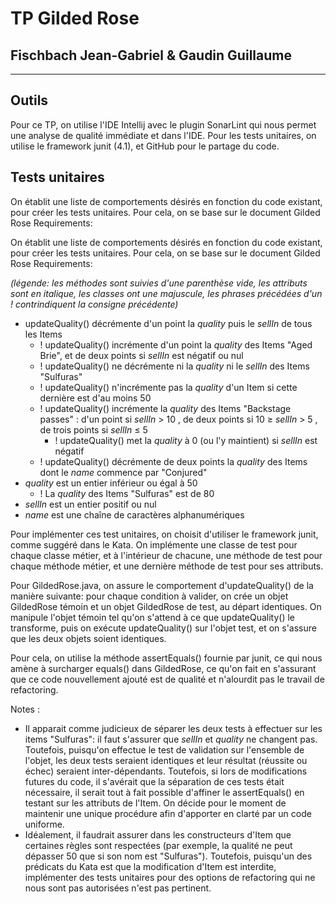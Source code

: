 # TP Gilded Rose

## Fischbach Jean-Gabriel & Gaudin Guillaume

-------

## Outils

Pour ce TP, on utilise l'IDE Intellij avec le plugin SonarLint qui nous permet une analyse de qualité immédiate et dans l'IDE. Pour les tests unitaires, on utilise le framework junit  (4.1), et GitHub pour le partage du code.

## Tests unitaires

On établit une liste de comportements désirés en fonction du code existant, pour créer les tests unitaires. Pour cela, on se base sur le document Gilded Rose Requirements:

On établit une liste de comportements désirés en fonction du code existant, pour créer les tests unitaires. Pour cela, on se base sur le document Gilded Rose Requirements:

*(légende: les méthodes sont suivies d'une parenthèse vide, les attributs sont en italique, les classes ont une majuscule, les phrases précédées d'un ! contrindiquent la consigne précédente)*

- updateQuality() décrémente d'un point la *quality* puis le *sellIn* de tous les Items
  - ! updateQuality() incrémente d'un point la *quality* des Items "Aged Brie", et de deux points si *sellIn* est négatif ou nul
  - ! updateQuality() ne décrémente ni la *quality* ni le *sellIn* des Items "Sulfuras"
  - ! updateQuality() n'incrémente pas la *quality* d'un Item si cette dernière est d'au moins 50
  - ! updateQuality() incrémente la *quality* des Items "Backstage passes" : d'un point si *sellIn* > 10 , de deux points si 10 $\ge$ *sellIn* > 5 , de trois points si *sellIn* $\le$ 5
    - ! updateQuality() met la *quality* à 0 (ou l'y maintient) si *sellIn* est négatif
  - ! updateQuality() décrémente de deux points la *quality* des Items dont le *name* commence par "Conjured"
- *quality* est un entier inférieur ou égal à 50
  - ! La *quality* des Items "Sulfuras" est de 80
- *sellIn* est un entier positif ou nul
- *name* est une chaîne de caractères alphanumériques


Pour implémenter ces test unitaires, on choisit d'utiliser le framework junit, comme suggéré dans le Kata. On implémente une classe de test pour chaque classe métier, et à l'intérieur de chacune, une méthode de test pour chaque méthode métier, et une dernière méthode de test pour ses attributs.

Pour GildedRose.java, on assure le comportement d'updateQuality() de la manière suivante: pour chaque condition à valider, on crée un objet GildedRose témoin et un objet GildedRose de test, au départ identiques. On manipule l'objet témoin tel qu'on s'attend à ce que updateQuality() le transforme, puis on exécute updateQuality() sur l'objet test, et on s'assure que les deux objets soient identiques.

Pour cela, on utilise la méthode assertEquals() fournie par junit, ce qui nous amène à surcharger equals() dans GildedRose, ce qu'on fait en s'assurant que ce code nouvellement ajouté est de qualité et n'alourdit pas le travail de refactoring.

Notes : 

- Il apparait comme judicieux de séparer les deux tests à effectuer sur les items "Sulfuras": il faut s'assurer que *sellIn* et *quality* ne changent pas. Toutefois, puisqu'on effectue le test de validation sur l'ensemble de l'objet, les deux tests seraient identiques et leur résultat (réussite ou échec) seraient inter-dépendants. Toutefois, si lors de modifications futures du code, il s'avérait que la séparation de ces tests était nécessaire, il serait tout à fait possible d'affiner le assertEquals() en testant sur les attributs de l'Item. On décide pour le moment de maintenir une unique procédure afin d'apporter en clarté par un code uniforme.
- Idéalement, il faudrait assurer dans les constructeurs d'Item que certaines règles sont respectées (par exemple, la qualité ne peut dépasser 50 que si son nom est "Sulfuras"). Toutefois, puisqu'un des prédicats du Kata est que la modification d'Item est interdite, implémenter des tests unitaires pour des options de refactoring qui ne nous sont pas autorisées n'est pas pertinent.